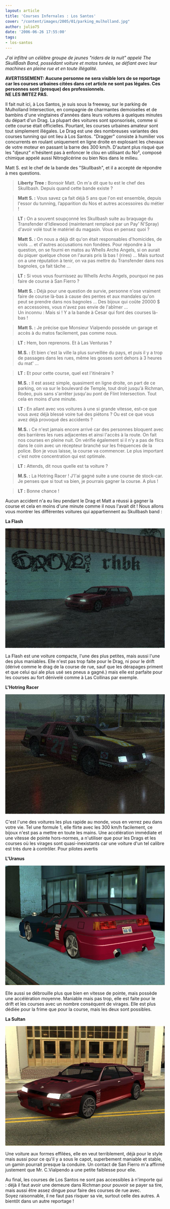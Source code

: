```yaml
---
layout: article
title: 'Courses Infernales : Los Santos'
cover: "/content/images/2005/01/parking_mulholland.jpg"
author: julio75
date: '2006-06-26 17:55:00'
tags:
- los-santos
---
```


_J'ai infiltré un célèbre groupe de jeunes "riders de la nuit" appelé The SkullBash Band, possédant voiture et motos tunées, se défiant avec leur machines en pleine rue et en toute illégalité._

**AVERTISSEMENT: Aucune personne ne sera visible lors de se reportage car les courses urbaines citées dans cet article ne sont pas légales. Ces personnes sont (presque) des professionnels.  
NE LES IMITEZ PAS.**

Il fait nuit ici, à Los Santos, je suis sous la freeway, sur le parking de Mulholland Intersection, en compagnie de charmantes demoiselles et de bambins d'une vingtaines d'années dans leurs voitures à quelques minutes du départ d'un Drag. La plupart des voitures sont sponsorisés, comme si cette course était officielles. Pourtant, les courses urbaines amateur sont tout simplement illégales. Le Drag est une des nombreuses variantes des courses tunning qui ont lieu à Los Santos. "Dragger" consiste à humilier vos concurrents en roulant uniquement en ligne droite en explosant les chevaux de votre moteur en passant la barre des 300 km/h. D'autant plus risqué que les "djeunz" n'hésitent pas à enfoncer le clou en utilisant du No², composé chimique appelé aussi Nitroglicérine ou bien Nos dans le milieu.

Matt S. est le chef de la bande des "Skullbash", et il a accepté de répondre à mes questions.

> **Liberty Tree :** Bonsoir Matt. On m'a dit que tu est le chef des Skullbash. Depuis quand cette bande existe ?

> **Matt S. :** Vous savez ça fait déjà 5 ans que l'on est ensemble, depuis l'essor du tunning, l’apparition du Nos et autres accessoires du métier !

> **LT :** On a souvent soupçonné les Skullbash suite au braquage du Transfender d'Idlewood (maintenant remplacé par un Pay' N'Spray) d'avoir volé tout le matériel du magasin. Vous en pensez quoi ?

> **Matt S. :** On nous a déjà dit qu'on était responsables d'homicides, de viols ... et d'autres accusations non fondées. Pour répondre à la question, on se fourni en matos au Whells Archs Angels, si on aurait du piquer quelque chose on l'aurais pris là bas ! (rires) ... Mais surtout on a une réputation à tenir, on va pas mettre du Transfender dans nos bagnoles, ça fait tâche ...

> **LT :** Si vous vous fournissez au Whells Archs Angels, pourquoi ne pas faire de course à San Fierro ?

> **Matt S. :** Déjà pour une question de survie, personne n'ose vraiment faire de course là-bas à cause des pentes et aux mandales qu'on peut se prendre dans nos bagnoles ... Des bijoux qui coûte 20000 $ en accessoires, vous n'avez pas envie de l'abîmer ...  
> Un inconnu : Mais si ! Y a la bande à Cesar qui font des courses là-bas !

> **Matt S. :** Je précise que Monsieur Vialpendo possède un garage et accès à du matos facilement, pas comme nous.

> **LT :** Hem, bon reprenons. Et à Las Venturas ?

> **M.S. :** Et bien c'est la ville la plus surveillée du pays, et puis il y a trop de passages dans les rues, même les gosses sont dehors à 3 heures du mat' ...

> **LT :** Et pour cette course, quel est l'itinéraire ?

> **M.S. :** Il est assez simple, quasiment en ligne droite, on part de ce parking, on va sur le boulevard de Temple, tout droit jusqu'à Richman, Rodeo, puis sans s'arrêter jusqu'au pont de Flint Intersection. Tout cela en moins d'une minute.

> **LT :** En allant avec vos voitures à une si grande vitesse, est-ce que vous avez déjà blessé voire tué des piétons ? Ou est ce que vous avez déjà provoqué des accidents ?

> **M.S. :** Ce n'est jamais encore arrivé car des personnes bloquent avec des barrières les rues adjacentes et ainsi l'accès à la route. On fait nos courses en pleine nuit. On vérifie également si il n'y a pas de flics dans le coin avec un récepteur branché sur les fréquences de la police. Bon je vous laisse, la course va commencer. Le plus important c'est notre concentration qui est optimale.

> **LT :** Attends, dit nous quelle est ta voiture ?

> **M.S. :** La Hotring Racer ! J'l'ai gagné suite a une course de stock-car. Je penses que si tout va bien, je pourrais gagner la course. A plus !

> **LT :** Bonne chance !

Aucun accident n'a eu lieu pendant le Drag et Matt a réussi à gagner la course et cela en moins d'une minute comme il nous l'avait dit ! Nous allons vous montrer les différentes voitures qui appartiennent au Skullbash band :

**La Flash**

![](/content/images/2005/01/FLASH.jpg)

La Flash est une voiture compacte, l'une des plus petites, mais aussi l'une des plus maniables. Elle n'est pas trop faite pour le Drag, ni pour le drift (dérivé comme le drag de la course de rue, sauf que les dérapages priment et que celui qui ale plus usé ses pneus a gagné.) mais elle est parfaite pour les courses au fort dénivelé comme à Las Collinas par exemple.

**L'Hotring Racer**

![](/content/images/2005/01/HOTRING.jpg)

C'est l'une des voitures les plus rapide au monde, vous en verrez peu dans votre vie. Tel une formule 1, elle flirte avec les 300 km/h facilement, ce bijoux n'est pas a mettre en toute les mains. Une accélération immédiate et une vitesse de pointe hors-normes, a n'utiliser que pour les Drags et les courses où les virages sont quasi-inexistants car une voiture d'un tel calibre est très dure à contrôler. Pour pilotes avertis

**L'Uranus**

![](/content/images/2005/01/URANUS.jpg)

Elle aussi se débrouille plus que bien en vitesse de pointe, mais possède une accélération moyenne. Maniable mais pas trop, elle est faite pour le drift et les courses avec un nombre conséquent de virages. Elle est plus dédiée pour la frime que pour la course, mais les deux sont possibles.

**La Sultan**

![](/content/images/2005/01/SULTAN.jpg)

Une voiture aux formes effilées, elle en veut terriblement, déjà pour le style mais aussi pour ce qu'il y a sous le capot, superbement maniable et stable, un gamin pourrait presque la conduire. Un contact de San Fierro m'a affirmé justement que Mr. C.Vialpendo a une petite faiblesse pour elle.

Au final, les courses de Los Santos ne sont pas accessibles à n'importe qui : déjà il faut avoir une demeure dans Richman pour pouvoir se payer sa tire, mais aussi être assez dingue pour faire des courses de rue avec.  
Soyez raisonnable, il ne faut pas risquer sa vie, surtout celle des autres. A bientôt dans un autre reportage !